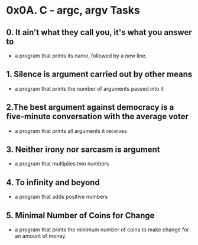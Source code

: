 # 0x0A. C - argc, argv Tasks
## 0. It ain't what they call you, it's what you answer to
* a program that prints its name, followed by a new line.
## 1. Silence is argument carried out by other means
 * a program that prints the number of arguments passed into it
## 2.The best argument against democracy is a five-minute conversation with the average voter
*  a program that prints all arguments it receives
## 3. Neither irony nor sarcasm is argument
* a program that multiplies two numbers
## 4. To infinity and beyond
*  a program that adds positive numbers
## 5. Minimal Number of Coins for Change
* a program that prints the minimum number of coins to make change for an amount of money.
